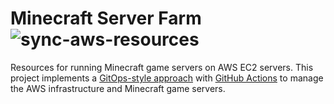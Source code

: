 # Minecraft Server Farm ![sync-aws-resources](https://github.com/cpolanec/minecraft-server-farm/workflows/sync-aws-resources/badge.svg)

Resources for running Minecraft game servers on AWS EC2 servers. This project implements a [GitOps-style approach](https://www.atlassian.com/git/tutorials/gitops) with [GitHub Actions](https://github.com/features/actions) to manage the AWS infrastructure and Minecraft game servers.
